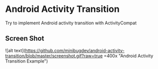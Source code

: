 # Android Activity Transition
Try to implement Android activity transition with ActivityCompat


## Screen Shot
![alt text](https://github.com/minibugdev/android-activity-transition/blob/master/screenshot.gif?raw=true =400x "Android Activity Transition Example")
